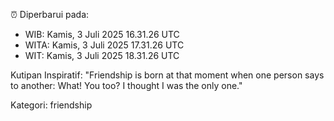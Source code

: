 ⏰ Diperbarui pada:
- WIB: Kamis, 3 Juli 2025 16.31.26 UTC
- WITA: Kamis, 3 Juli 2025 17.31.26 UTC
- WIT: Kamis, 3 Juli 2025 18.31.26 UTC

Kutipan Inspiratif:
"Friendship is born at that moment when one person says to another: What! You too? I thought I was the only one."


Kategori: friendship

